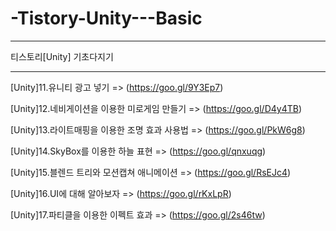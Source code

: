 # -Tistory-Unity---Basic

-----------------------------------

티스토리[Unity] 기초다지기

-----------------------------------

[Unity]11.유니티 광고 넣기 => (https://goo.gl/9Y3Ep7)

[Unity]12.네비게이션을 이용한 미로게임 만들기 => (https://goo.gl/D4y4TB)

[Unity]13.라이트매핑을 이용한 조명 효과 사용법 => (https://goo.gl/PkW6g8)

[Unity]14.SkyBox를 이용한 하늘 표현 => (https://goo.gl/qnxuqg)

[Unity]15.블렌드 트리와 모션캡쳐 애니메이션 => (https://goo.gl/RsEJc4)

[Unity]16.UI에 대해 알아보자 => (https://goo.gl/rKxLpR)

[Unity]17.파티클을 이용한 이펙트 효과 => (https://goo.gl/2s46tw)
